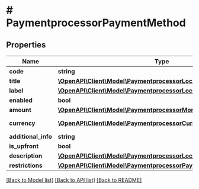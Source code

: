 # # PaymentprocessorPaymentMethod


## Properties 


Name | Type | Description | Notes
------------ | ------------- | ------------- | -------------
**code**| **string** |   |
**title**| [**\OpenAPI\Client\Model\PaymentprocessorLocalizedText**](PaymentprocessorLocalizedText.md) |   |
**label**| [**\OpenAPI\Client\Model\PaymentprocessorLocalizedText**](PaymentprocessorLocalizedText.md) |   | [optional]
**enabled**| **bool** |   | [optional]
**amount**| [**\OpenAPI\Client\Model\PaymentprocessorMoney**](PaymentprocessorMoney.md) |   | [optional]
**currency**| [**\OpenAPI\Client\Model\PaymentprocessorCurrency**](PaymentprocessorCurrency.md) |  for more information please, see Model/PaymentprocessorCurrency.php  | [optional]
**additional_info**| **string** |   | [optional]
**is_upfront**| **bool** |   | [optional]
**description**| [**\OpenAPI\Client\Model\PaymentprocessorLocalizedText**](PaymentprocessorLocalizedText.md) |   | [optional]
**restrictions**| [**\OpenAPI\Client\Model\PaymentprocessorPaymentMethodRestriction[]**](PaymentprocessorPaymentMethodRestriction.md) |   | [optional]


[[Back to Model list]](../../README.md#models) [[Back to API list]](../../README.md#endpoints) [[Back to README]](../../README.md)

